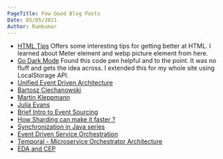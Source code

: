 ```yaml
---
PageTitle: Few Good Blog Posts
Date: 05/05/2021
Author: Ramkumar
---
```


- [HTML Tips](https://markodenic.com/html-tips/)
Offers some interesting tips for getting better at HTML. I learned about Meter element and webp picture element from here. 
- [Go Dark Mode](https://codepen.io/silvawebdesigns2020/pen/WNwXYrL)
Found this code pen helpful and to the point. It was no fluff and gets the idea across. I extended this for my whole site using LocalStorage API.
- [Unified Event Driven Architecture](https://thenewstack.io/unified-event-driven-architecture-for-the-cloud-native-enterprise/)
- [Bartosz Ciechanowski](https://ciechanow.ski)
- [Martin Kleppmann](https://martin.kleppmann.com/archive.html)
- [Julia Evans](https://jvns.ca)
- [Brief Intro to Event Sourcing](https://www.eventstore.com/event-sourcing)
- [How Sharding can make it faster ?](https://stackoverflow.blog/2022/03/14/how-sharding-a-database-can-make-it-faster/)
- [Synchronization in Java series](https://blogs.oracle.com/javamagazine/post/java-thread-synchronization-synchronized-blocks-adhoc-locks?source=:em:nw:mt::::RC_WWMK200429P00043C0053:NSL400220891&elq_mid=217875&sh=0926141606142609293529351006&cmid=WWMK200429P00043C0053)
- [Event Driven Service Orchestration](https://dzone.com/articles/event-driven-orchestration-an-effective-microservi)
- [Temporal - Microservice Orchestrator Architecture](https://mikhail.io/2020/10/practical-approach-to-temporal-architecture/)
- [EDA and CEP](https://go.gridgain.com/rs/491-TWR-806/images/2021-04-13_AIMeetup_Using_Ignite_and_Drools.pdf)

